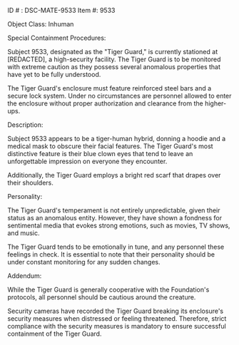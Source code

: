 ID # : DSC-MATE-9533
Item #: 9533

Object Class: Inhuman

Special Containment Procedures:

Subject 9533, designated as the "Tiger Guard," is currently stationed at [REDACTED], a high-security facility. The Tiger Guard is to be monitored with extreme caution as they possess several anomalous properties that have yet to be fully understood.

The Tiger Guard's enclosure must feature reinforced steel bars and a secure lock system. Under no circumstances are personnel allowed to enter the enclosure without proper authorization and clearance from the higher-ups.

Description:

Subject 9533 appears to be a tiger-human hybrid, donning a hoodie and a medical mask to obscure their facial features. The Tiger Guard's most distinctive feature is their blue clown eyes that tend to leave an unforgettable impression on everyone they encounter.

Additionally, the Tiger Guard employs a bright red scarf that drapes over their shoulders.

Personality:

The Tiger Guard's temperament is not entirely unpredictable, given their status as an anomalous entity. However, they have shown a fondness for sentimental media that evokes strong emotions, such as movies, TV shows, and music.

The Tiger Guard tends to be emotionally in tune, and any personnel these feelings in check. It is essential to note that their personality should be under constant monitoring for any sudden changes.

Addendum:

While the Tiger Guard is generally cooperative with the Foundation's protocols, all personnel should be cautious around the creature.

Security cameras have recorded the Tiger Guard breaking its enclosure's security measures when distressed or feeling threatened. Therefore, strict compliance with the security measures is mandatory to ensure successful containment of the Tiger Guard.